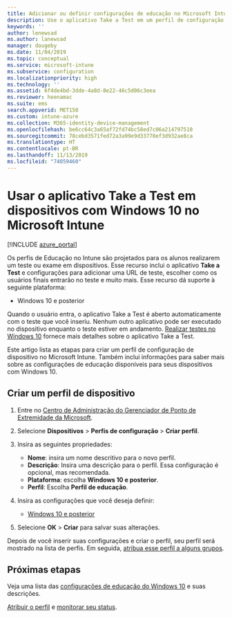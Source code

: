 ```yaml
---
title: Adicionar ou definir configurações de educação no Microsoft Intune – Azure | Microsoft Docs
description: Use o aplicativo Take a Test em um perfil de configuração de dispositivo no Windows 10 e dispositivos posteriores no Microsoft Intune. Crie um perfil de configuração usando as configurações de Educação e insira uma URL do aplicativo de provas, escolha como os usuários fazem login, monitore a tela durante as provas e permita ou impeça sugestões de texto durante as provas.
keywords: ''
author: lenewsad
ms.author: lanewsad
manager: dougeby
ms.date: 11/04/2019
ms.topic: conceptual
ms.service: microsoft-intune
ms.subservice: configuration
ms.localizationpriority: high
ms.technology: ''
ms.assetid: 6f4de4bd-3dde-4a8d-8e22-46c5d06c3eea
ms.reviewer: heenamac
ms.suite: ems
search.appverid: MET150
ms.custom: intune-azure
ms.collection: M365-identity-device-management
ms.openlocfilehash: be6cc64c3a65af72fd74bc58ed7c06a214797510
ms.sourcegitcommit: 78cebd3571fed72a3a99e9d33770ef3d932ae8ca
ms.translationtype: HT
ms.contentlocale: pt-BR
ms.lasthandoff: 11/13/2019
ms.locfileid: "74059460"
---
```

# <a name="use-the-take-a-test-app-on-windows-10-devices-in-microsoft-intune"></a>Usar o aplicativo Take a Test em dispositivos com Windows 10 no Microsoft Intune

[!INCLUDE [azure_portal](../includes/azure_portal.md)]

Os perfis de Educação no Intune são projetados para os alunos realizarem um teste ou exame em dispositivos. Esse recurso inclui o aplicativo **Take a Test** e configurações para adicionar uma URL de teste, escolher como os usuários finais entrarão no teste e muito mais. Esse recurso dá suporte à seguinte plataforma:

- Windows 10 e posterior

Quando o usuário entra, o aplicativo Take a Test é aberto automaticamente com o teste que você inseriu. Nenhum outro aplicativo pode ser executado no dispositivo enquanto o teste estiver em andamento. [Realizar testes no Windows 10](https://docs.microsoft.com/education/windows/take-tests-in-windows-10) fornece mais detalhes sobre o aplicativo Take a Test.

Este artigo lista as etapas para criar um perfil de configuração de dispositivo no Microsoft Intune. Também inclui informações para saber mais sobre as configurações de educação disponíveis para seus dispositivos com Windows 10.

## <a name="create-a-device-profile"></a>Criar um perfil de dispositivo

1. Entre no [Centro de Administração do Gerenciador de Ponto de Extremidade da Microsoft](https://go.microsoft.com/fwlink/?linkid=2109431).
2. Selecione **Dispositivos** > **Perfis de configuração** > **Criar perfil**.
3. Insira as seguintes propriedades:

    - **Nome**: insira um nome descritivo para o novo perfil.
    - **Descrição**: Insira uma descrição para o perfil. Essa configuração é opcional, mas recomendada.
    - **Plataforma**: escolha **Windows 10 e posterior**.
    - **Perfil**: Escolha **Perfil de educação**.

4. Insira as configurações que você deseja definir:

    - [Windows 10 e posterior](education-settings-windows.md)

5. Selecione **OK** > **Criar** para salvar suas alterações.

Depois de você inserir suas configurações e criar o perfil, seu perfil será mostrado na lista de perfis. Em seguida, [atribua esse perfil a alguns grupos](device-profile-assign.md).

## <a name="next-steps"></a>Próximas etapas

Veja uma lista das [configurações de educação do Windows 10](education-settings-windows.md) e suas descrições.

[Atribuir o perfil](device-profile-assign.md) e [monitorar seu status](device-profile-monitor.md).
